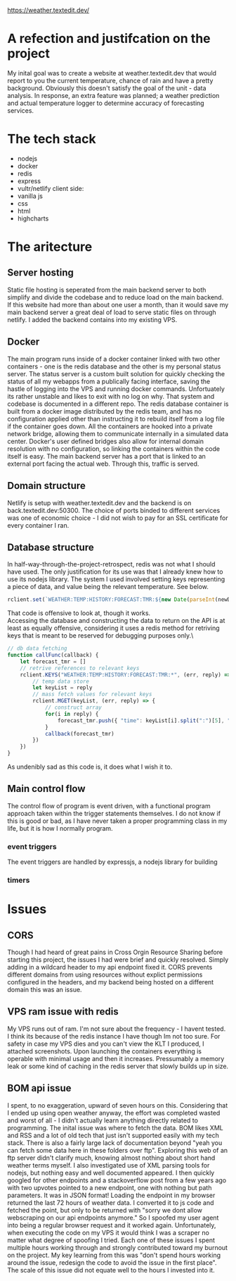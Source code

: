 
https://weather.textedit.dev/

# A refection and justifcation on the project

My inital goal was to create a website at weather.textedit.dev that would report to you the current temperature, chance of rain and have a pretty background. Obviously this doesn't satisfy the goal of the unit - data analysis. In response, an extra feature was planned; a weather prediction and actual temperature logger to determine accuracy of forecasting services. 

# The tech stack
- nodejs
- docker
- redis
- express
- vultr/netlify
client side:
- vanilla js
- css
- html
- highcharts

# The aritecture

## Server hosting
Static file hosting is seperated from the main backend server to both simplify and divide the codebase and to reduce load on the main backend. If this website had more than about one user a month, than it would save my main backend server a great deal of load to serve static files on through netlify. I added the backend contains into my existing VPS.

## Docker
The main program runs inside of a docker container linked with two other containers - one is the redis database and the other is my personal status server. The status server is a custom built solution for quickly checking the status of all my webapps from a publically facing interface, saving the hastle of logging into the VPS and running docker commands. Unfortuately its rather unstable and likes to exit with no log on why. That system and codebase is documented in a different repo. The redis database container is built from a docker image distributed by the redis team, and has no configuration applied other than instructing it to rebuild itself from a log file if the container goes down. All the containers are hooked into a private network bridge, allowing them to communicate internally in a simulated data center. Docker's user defined bridges also allow for internal domain resolution with no configuration, so linking the containers within the code itself is easy. The main backend server has a port that is linked to an external port facing the actual web. Through this, traffic is served. 

## Domain structure
Netlify is setup with weather.textedit.dev and the backend is on back.textedit.dev:50300. The choice of ports binded to different services was one of economic choice - I did not wish to pay for an SSL certificate for every container I ran.

## Database structure
In half-way-through-the-project-retrospect, redis was not what I should have used. The only justification for its use was that I already knew how to use its nodejs library. The system I used involved setting keys representing a piece of data, and value being the relevant temperature. See below.
```js
rclient.set(`WEATHER:TEMP:HISTORY:FORECAST:TMR:${new Date(parseInt(newData.temp.forecastHistory.tomorrow.date*1000)).toISOString().split("T")[0]}`, `${newData.temp.forecastHistory.tomorrow.temp.max}`)
```
That code is offensive to look at, though it works.\
Accessing the database and constructing the data to return on the API is at least as equally offensive, considering it uses a redis method for retriving keys that is meant to be reserved for debugging purposes only.\
```js
// db data fetching
function callFunc(callback) {
	let forecast_tmr = []
	// retrive references to relevant keys
	rclient.KEYS("WEATHER:TEMP:HISTORY:FORECAST:TMR:*", (err, reply) => {
		// temp data store
		let keyList = reply
		// mass fetch values for relevant keys
		rclient.MGET(keyList, (err, reply) => {
			// construct array
			for(i in reply) {
				forecast_tmr.push({ "time": keyList[i].split(":")[5], "value": reply[i]})
			}
			callback(forecast_tmr)
		})
	})
}
```
As undenibly sad as this code is, it does what I wish it to.

## Main control flow
The control flow of program is event driven, with a functional program approach taken within the trigger statements themselves. I do not know if this is good or bad, as I have never taken a proper programming class in my life, but it is how I normally program.
### event triggers
The event triggers are handled by expressjs, a nodejs library for building 
### timers

# Issues
## CORS
Though I had heard of great pains in Cross Orgin Resource Sharing before starting this project, the issues I had were brief and quickly resolved. Simply adding in a wildcard header to my api endpoint fixed it. CORS prevents different domains from using resources without explict permissions configured in the headers, and my backend being hosted on a different domain this was an issue.

## VPS ram issue with redis
My VPS runs out of ram. I'm not sure about the frequency - I havent tested. I think its because of the redis instance I have though Im not too sure. For safety in case my VPS dies and you can't view the KLT I produced, I attached screenshots. Upon launching the containers everything is operable with minimal usage and then it increases. Pressumably a memory leak or some kind of caching in the redis server that slowly builds up in size. 

## BOM api issue
I spent, to no exaggeration, upward of seven hours on this. Considering that I ended up using open weather anyway, the effort was completed wasted and worst of all - I didn't actually learn anything directly related to programming. The inital issue was where to fetch the data. BOM likes XML and RSS and a lot of old tech that just isn't supported easily with my tech stack. There is also a fairly large lack of documentation beyond "yeah you can fetch some data here in these folders over ftp". Exploring this web of an ftp server didn't clarify much, knowing almost nothing about short hand weather terms myself. I also investigated use of XML parsing tools for nodejs, but nothing easy and well documented appeared. I then quickly googled for other endpoints and a stackoverflow post from a few years ago with two upvotes pointed to a new endpoint, one with nothing but path parameters. It was in JSON format! Loading the endpoint in my browser returned the last 72 hours of weather data. I converted it to js code and fetched the point, but only to be returned with "sorry we dont allow webscraping on our api endpoints anymore." So I spoofed my user agent into being a regular browser request and it worked again. Unfortunately, when executing the code on my VPS it would think I was a scraper no matter what degree of spoofing I tried. Each one of these issues I spent multiple hours working through and strongly contributed toward my burnout on the project. My key learning from this was "don't spend hours working around the issue, redesign the code to avoid the issue in the first place". The scale of this issue did not equate well to the hours I invested into it.